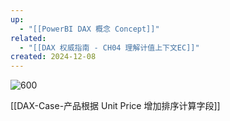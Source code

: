 ```yaml
---
up:
  - "[[PowerBI DAX 概念 Concept]]"
related:
  - "[[DAX 权威指南 - CH04 理解计值上下文EC]]"
created: 2024-12-08
---
```


![600](https://s1.vika.cn/space/2024/03/21/8260eddfe2624aa6abf33b2f9ee9a009)



[[DAX-Case-产品根据 Unit Price 增加排序计算字段]]


